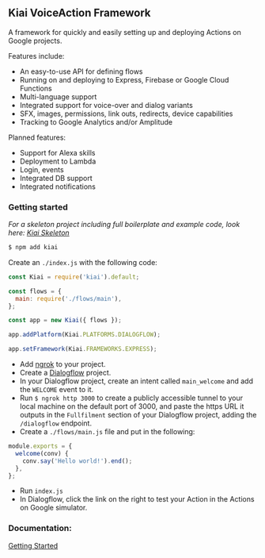 ## Kiai VoiceAction Framework

A framework for quickly and easily setting up and deploying Actions on Google projects.

Features include:

- An easy-to-use API for defining flows
- Running on and deploying to Express, Firebase or Google Cloud Functions
- Multi-language support
- Integrated support for voice-over and dialog variants
- SFX, images, permissions, link outs, redirects, device capabilities
- Tracking to Google Analytics and/or Amplitude

Planned features:

- Support for Alexa skills
- Deployment to Lambda
- Login, events
- Integrated DB support
- Integrated notifications

### Getting started

*For a skeleton project including full boilerplate and example code, look here: [Kiai Skeleton](https://github.com/mediamonks/kiai-skeleton)*

```bash
$ npm add kiai
```

Create an `./index.js` with the following code:

```javascript
const Kiai = require('kiai').default;

const flows = {
  main: require('./flows/main'),
};

const app = new Kiai({ flows });

app.addPlatform(Kiai.PLATFORMS.DIALOGFLOW);

app.setFramework(Kiai.FRAMEWORKS.EXPRESS);
```

- Add [ngrok](https://www.npmjs.com/package/ngrok) to your project.
- Create a [Dialogflow](https://console.dialogflow.com) project.
- In your Dialogflow project, create an intent called `main_welcome` and add the `WELCOME` event to it.
- Run `$ ngrok http 3000` to create a publicly accessible tunnel to your local machine on the default port of 3000, and paste the https URL it outputs in the `Fullfilment` section of your Dialogflow project, adding the `/dialogflow` endpoint.
- Create a `./flows/main.js` file and put in the following:

```javascript
module.exports = {
  welcome(conv) {
    conv.say('Hello world!').end();
  },
};
```

- Run `index.js`
- In Dialogflow, click the link on the right to test your Action in the Actions on Google simulator.

### Documentation:
[Getting Started](https://github.com/mediamonks/kiai/blob/master/docs/getting-started.md)
